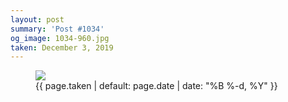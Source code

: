 ```yaml
---
layout: post
summary: 'Post #1034'
og_image: 1034-960.jpg
taken: December 3, 2019
---
```


<figure class="post">
<img sizes="(min-width: 700px) 50vw, calc(100vw - 2rem)" src="{{ site.assets_url }}/1034-480.jpg" srcset="{{ site.assets_url }}/1034-240.jpg 240w, {{ site.assets_url }}/1034-480.jpg 480w, {{ site.assets_url }}/1034-720.jpg 720w, {{ site.assets_url }}/1034-960.jpg 960w"/>
<figcaption>
<time>{{ page.taken | default: page.date | date: "%B %-d, %Y" }}</time>
</figcaption>
</figure>
